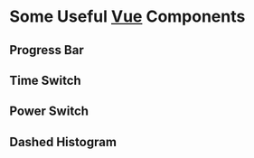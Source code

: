 <script lang="ts" setup>
import ProgressBarShowcase from './ProgressBarShowcase.vue'
import TimeSwitchShowcase from './TimeSwitchShowcase.vue'
import PowerSwitchShowcase from './PowerSwitchShowcase.vue'
import DashedHistogramShowcase from './DashedHistogramShowcase.vue'
  
</script>
# Some Useful [Vue](https://vuejs.org/) Components

## Progress Bar
<ProgressBarShowcase />

## Time Switch
<TimeSwitchShowcase />

## Power Switch
<PowerSwitchShowcase />

## Dashed Histogram
<DashedHistogramShowcase />